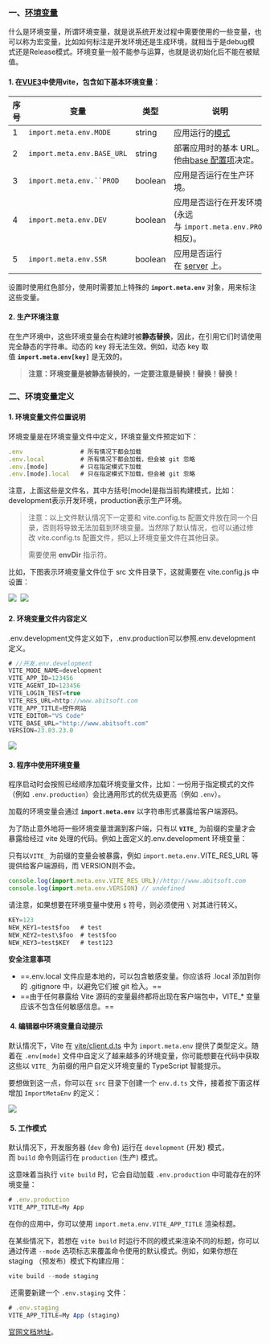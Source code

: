 
### 一、[环境变量](https://cn.vitejs.dev/guide/env-and-mode.html)

什么是环境变量，所谓环境变量，就是说系统开发过程中需要使用的一些变量，也可以称为宏变量，比如如何标注是开发环境还是生成环境，就相当于是debug模式还是Release模式。环境变量一般不能参与运算，也就是说初始化后不能在被赋值。

#### 1. 在[VUE3]()中使用vite，包含如下基本环境变量：

| 序号  | 变量                         | 类型      | 说明                                                                                             |
| --- | -------------------------- | ------- | ---------------------------------------------------------------------------------------------- |
| 1   | `import.meta.env.MODE`     | string  | 应用运行的[模式](https://cn.vitejs.dev/guide/env-and-mode.html#modes "模式")                            |
| 2   | `import.meta.env.BASE_URL` | string  | 部署应用时的基本 URL。他由[base 配置项](https://cn.vitejs.dev/config/shared-options.html#base "base 配置项")决定。 |
| 3   | `import.meta.env.``PROD`   | boolean | 应用是否运行在生产环境。                                                                                   |
| 4   | `import.meta.env.DEV`      | boolean | 应用是否运行在开发环境 (永远与 `import.meta.env.PROD`相反)。                                                    |
| 5   | `import.meta.env.SSR`      | boolean | 应用是否运行在 [server](https://cn.vitejs.dev/guide/ssr.html#conditional-logic "server") 上。           |
设置时使用红色部分，使用时需要加上特殊的 **`import.meta.env`** 对象，用来标注这些变量。

#### 2. 生产环境注意

在生产环境中，这些环境变量会在构建时被**静态替换**，因此，在引用它们时请使用完全静态的字符串。动态的 key 将无法生效。例如，动态 key 取值 **`import.meta.env[key]`** 是无效的。

> **注意：环境变量是被静态替换的，一定要注意是替换！替换！替换！**

### 二、环境变量定义

#### 1\. 环境变量文件位置说明

环境变量是在环境变量文件中定义，环境变量文件预定如下：

```javascript
.env                # 所有情况下都会加载
.env.local          # 所有情况下都会加载，但会被 git 忽略
.env.[mode]         # 只在指定模式下加载
.env.[mode].local   # 只在指定模式下加载，但会被 git 忽略
```

注意，上面这些是文件名，其中方括号\[mode\]是指当前构建模式，比如：development表示开发环境，production表示生产环境。

> 注意：以上文件默认情况下一定要和 vite.config.ts 配置文件放在同一个目录，否则将导致无法加载到环境变量。当然除了默认情况，也可以通过修改 vite.config.ts 配置文件，把以上环境变量文件在其他目录。
> 
> 需要使用 **envDir** 指示符。

比如，下图表示环境变量文件位于 src 文件目录下，这就需要在 vite.config.js 中设置：

![](https://i-blog.csdnimg.cn/blog_migrate/9f76ea810741315eaa7a0222f2fe1f60.png)  ![](https://i-blog.csdnimg.cn/blog_migrate/abbd336e69bcdaa830d8abb7182b9b2b.png)

#### 2\. 环境变量文件内容定义

.env.development文件定义如下，.env.production可以参照.env.development定义。

```javascript
# //开发.env.development
VITE_MODE_NAME=development
VITE_APP_ID=123456
VITE_AGENT_ID=123456
VITE_LOGIN_TEST=true
VITE_RES_URL=http://www.abitsoft.com
VITE_APP_TITLE=控件网站
VITE_EDITOR="VS Code"
VITE_BASE_URL="http://www.abitsoft.com"
VERSION=23.03.23.0
```

![](https://i-blog.csdnimg.cn/blog_migrate/cfb16bf9c57829ad7ebfa6ca70c4da63.png)

#### 3\. 程序中使用环境变量

程序启动时会按照已经顺序加载环境变量文件，比如：一份用于指定模式的文件（例如 `.env.production`）会比通用形式的优先级更高（例如 `.env`）。

加载的环境变量会通过 **`import.meta.env`** 以字符串形式暴露给客户端源码。

为了防止意外地将一些环境变量泄漏到客户端，只有以 **`VITE_`** 为前缀的变量才会暴露给经过 vite 处理的代码。例如上面定义的.env.development 环境变量：

只有以`VITE_` 为前缀的变量会被暴露，例如 `import.meta.env.`VITE\_RES\_URL 等提供给客户端源码，而 VERSION则不会。

```javascript
console.log(import.meta.env.VITE_RES_URL)//http://www.abitsoft.com
console.log(import.meta.env.VERSION) // undefined
```

请注意，如果想要在环境变量中使用 `$` 符号，则必须使用 `\` 对其进行转义。

```javascript
KEY=123
NEW_KEY1=test$foo   # test
NEW_KEY2=test\$foo  # test$foo
NEW_KEY3=test$KEY   # test123
```

**安全注意事项**
- ==.env.local 文件应是本地的，可以包含敏感变量。你应该将 .local 添加到你的 .gitignore 中，以避免它们被 git 检入。==
- ==由于任何暴露给 Vite 源码的变量最终都将出现在客户端包中，VITE_* 变量应该不包含任何敏感信息。==
####  4. 编辑器中环境变量自动提示

默认情况下，Vite 在 [vite/client.d.ts](https://github.com/vitejs/vite/blob/main/packages/vite/client.d.ts "vite/client.d.ts") 中为 `import.meta.env` 提供了类型定义。随着在 `.env[mode]` 文件中自定义了越来越多的环境变量，你可能想要在代码中获取这些以 `VITE_` 为前缀的用户自定义环境变量的 TypeScript 智能提示。

要想做到这一点，你可以在 `src` 目录下创建一个 `env.d.ts` 文件，接着按下面这样增加 `ImportMetaEnv` 的定义：

![](https://i-blog.csdnimg.cn/blog_migrate/a779accce0a531aaef4b5de83c0a3fa9.png)

####  5. 工作模式

默认情况下，开发服务器 (`dev` 命令) 运行在 `development` (开发) 模式，而 `build` 命令则运行在 `production` (生产) 模式。

这意味着当执行 `vite build` 时，它会自动加载 `.env.production` 中可能存在的环境变量：

```javascript
# .env.production
VITE_APP_TITLE=My App
```

在你的应用中，你可以使用 `import.meta.env.VITE_APP_TITLE` 渲染标题。

在某些情况下，若想在 `vite build` 时运行不同的模式来渲染不同的标题，你可以通过传递 `--mode` 选项标志来覆盖命令使用的默认模式。例如，如果你想在 staging （预发布）模式下构建应用：

```javascript
vite build --mode staging
```

 还需要新建一个 `.env.staging` 文件：

```javascript
# .env.staging
VITE_APP_TITLE=My App (staging)
```

[官网文档地址](https://cn.vitejs.dev/guide/env-and-mode.html "官网文档地址")。